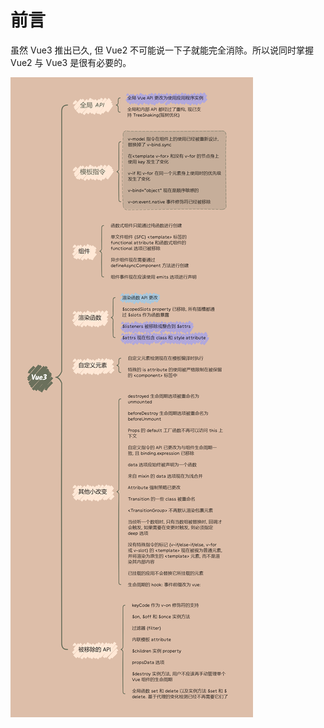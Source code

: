 # 前言

虽然 Vue3 推出已久, 但 Vue2 不可能说一下子就能完全消除。所以说同时掌握 Vue2 与 Vue3 是很有必要的。

![vue3 非兼容性改变](../../../images/NOTES/vue3-migration/guide/001_vue3-migration.png)

